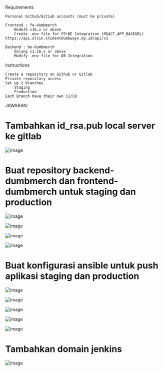 Requirements

    Personal Github/GitLab accounts (must be private)

    Frontend : fe-dumbmerch
        NodeJS v16.x or above
        Create .env file for FE+BE Integration (REACT_APP_BASEURL) https://api.alvin.studentdumbways.my.id/api/v1

    Backend : be-dumbmerch
        Golang v1.16.x or above
        Modify .env file for DB Integration

Instructions

    Create a repository on Github or Gitlab
    Private repository access
    Set up 2 branches
        Staging
        Production
    Each Branch have their own CI/CD
    
JAWABAN:

# Tambahkan id_rsa.pub local server ke gitlab

![image](https://github.com/user-attachments/assets/e94de5c9-7f81-45eb-afe3-59c2d72ad817)

# Buat repository backend-dumbmerch dan frontend-dumbmerch untuk staging dan production

![image](https://github.com/user-attachments/assets/c8b303ed-d96e-403e-89e0-a8a18fc5a1ed)

![image](https://github.com/user-attachments/assets/4eb69e3d-8881-4731-806a-6ab615139aa7)

![image](https://github.com/user-attachments/assets/bf912d30-a7bf-4818-b6ae-173964e46808)

![image](https://github.com/user-attachments/assets/a9011b88-be29-4296-a41c-ce96f0dd67ea)

# Buat konfigurasi ansible untuk push aplikasi staging dan production





![image](https://github.com/user-attachments/assets/82db4748-8dad-467c-824f-e209d2ee856d)

![image](https://github.com/user-attachments/assets/88333fbd-a0e9-4559-af7b-6412f59a5d44)

![image](https://github.com/user-attachments/assets/b6ec8aa5-1eae-4eb7-80c1-c830fe3ff808)

![image](https://github.com/user-attachments/assets/62065396-5710-4ce6-817c-13c8976c841e)

![image](https://github.com/user-attachments/assets/f3642165-cf8e-4654-a29e-a8dba2ed1fc9)

# Tambahkan domain jenkins

![image](https://github.com/user-attachments/assets/b6ebd752-0344-4a5a-af42-bdf3eb48280e)


